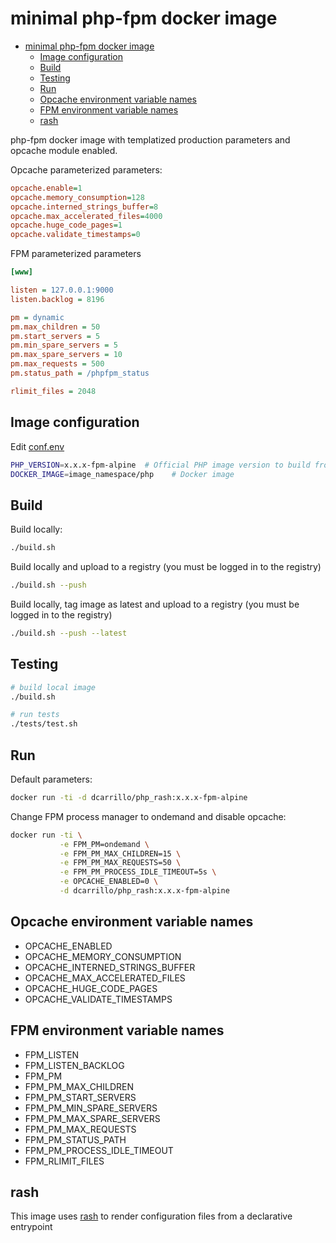 # minimal php-fpm docker image

- [minimal php-fpm docker image](#minimal-php-fpm-docker-image)
  - [Image configuration](#image-configuration)
  - [Build](#build)
  - [Testing](#testing)
  - [Run](#run)
  - [Opcache environment variable names](#opcache-environment-variable-names)
  - [FPM environment variable names](#fpm-environment-variable-names)
  - [rash](#rash)

php-fpm docker image with templatized production parameters and opcache module enabled.

Opcache parameterized parameters:

```ini
opcache.enable=1
opcache.memory_consumption=128
opcache.interned_strings_buffer=8
opcache.max_accelerated_files=4000
opcache.huge_code_pages=1
opcache.validate_timestamps=0
```

FPM parameterized parameters

```ini
[www]

listen = 127.0.0.1:9000
listen.backlog = 8196

pm = dynamic
pm.max_children = 50
pm.start_servers = 5
pm.min_spare_servers = 5
pm.max_spare_servers = 10
pm.max_requests = 500
pm.status_path = /phpfpm_status

rlimit_files = 2048
```

## Image configuration

Edit [conf.env](conf.env)

```bash
PHP_VERSION=x.x.x-fpm-alpine  # Official PHP image version to build from
DOCKER_IMAGE=image_namespace/php    # Docker image
```

## Build

Build locally:

```bash
./build.sh
```

Build locally and upload to a registry (you must be logged in to the registry)

```bash
./build.sh --push
```

Build locally, tag image as latest and upload to a registry (you must be logged in to the registry)

```bash
./build.sh --push --latest
```

## Testing

```bash
# build local image
./build.sh

# run tests
./tests/test.sh
```

## Run

Default parameters:

```bash
docker run -ti -d dcarrillo/php_rash:x.x.x-fpm-alpine
```

Change FPM process manager to ondemand and disable opcache:

```bash
docker run -ti \
           -e FPM_PM=ondemand \
           -e FPM_PM_MAX_CHILDREN=15 \
           -e FPM_PM_MAX_REQUESTS=50 \
           -e FPM_PM_PROCESS_IDLE_TIMEOUT=5s \
           -e OPCACHE_ENABLED=0 \
           -d dcarrillo/php_rash:x.x.x-fpm-alpine
```

## Opcache environment variable names

- OPCACHE_ENABLED
- OPCACHE_MEMORY_CONSUMPTION
- OPCACHE_INTERNED_STRINGS_BUFFER
- OPCACHE_MAX_ACCELERATED_FILES
- OPCACHE_HUGE_CODE_PAGES
- OPCACHE_VALIDATE_TIMESTAMPS

## FPM environment variable names

- FPM_LISTEN
- FPM_LISTEN_BACKLOG
- FPM_PM
- FPM_PM_MAX_CHILDREN
- FPM_PM_START_SERVERS
- FPM_PM_MIN_SPARE_SERVERS
- FPM_PM_MAX_SPARE_SERVERS
- FPM_PM_MAX_REQUESTS
- FPM_PM_STATUS_PATH
- FPM_PM_PROCESS_IDLE_TIMEOUT
- FPM_RLIMIT_FILES

## rash

This image uses [rash](https://doc.rash.sh/overview.html) to render configuration files 
from a declarative entrypoint
